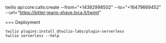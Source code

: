 twilio api:core:calls:create --from="+14382998502" --to="+16479669452" --url="https://bitter-jeans-shave.loca.lt/twiml"

=== Deployment

    twilio plugins:install @twilio-labs/plugin-serverless
    twilio serverless --help
